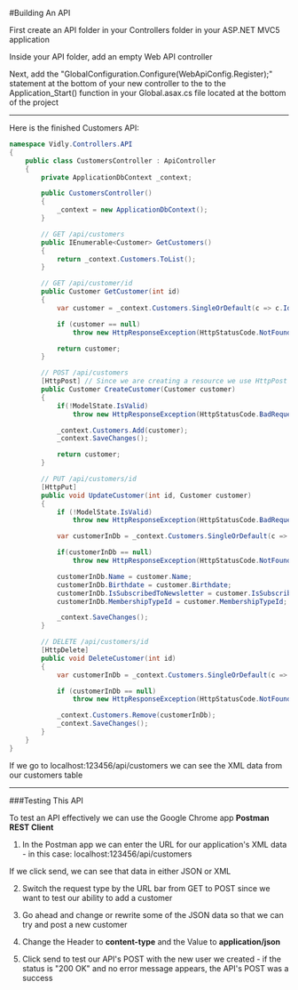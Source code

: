 #Building An API

First create an API folder in your Controllers folder in your ASP.NET MVC5 application

Inside your API folder, add an empty Web API controller

Next, add the "GlobalConfiguration.Configure(WebApiConfig.Register);" statement at the bottom of your new controller to the to the Application_Start() function in your Global.asax.cs file located at the bottom of the project

***

Here is the finished Customers API:

```cs
namespace Vidly.Controllers.API
{
    public class CustomersController : ApiController
    {
        private ApplicationDbContext _context;

        public CustomersController()
        {
            _context = new ApplicationDbContext();
        }

        // GET /api/customers
        public IEnumerable<Customer> GetCustomers()
        {
            return _context.Customers.ToList();
        }

        // GET /api/customer/id
        public Customer GetCustomer(int id)
        {
            var customer = _context.Customers.SingleOrDefault(c => c.Id == id);

            if (customer == null)
                throw new HttpResponseException(HttpStatusCode.NotFound);

            return customer;
        }

        // POST /api/customers
        [HttpPost] // Since we are creating a resource we use HttpPost
        public Customer CreateCustomer(Customer customer)
        {
            if(!ModelState.IsValid)
                throw new HttpResponseException(HttpStatusCode.BadRequest);

            _context.Customers.Add(customer);
            _context.SaveChanges();

            return customer;
        }

        // PUT /api/customers/id
        [HttpPut]
        public void UpdateCustomer(int id, Customer customer)
        {
            if (!ModelState.IsValid)
                throw new HttpResponseException(HttpStatusCode.BadRequest);

            var customerInDb = _context.Customers.SingleOrDefault(c => c.Id == id);

            if(customerInDb == null)
                throw new HttpResponseException(HttpStatusCode.NotFound);

            customerInDb.Name = customer.Name;
            customerInDb.Birthdate = customer.Birthdate;
            customerInDb.IsSubscribedToNewsletter = customer.IsSubscribedToNewsletter;
            customerInDb.MembershipTypeId = customer.MembershipTypeId;

            _context.SaveChanges();
        }

        // DELETE /api/customers/id
        [HttpDelete]
        public void DeleteCustomer(int id)
        {
            var customerInDb = _context.Customers.SingleOrDefault(c => c.Id == id);

            if (customerInDb == null)
                throw new HttpResponseException(HttpStatusCode.NotFound);

            _context.Customers.Remove(customerInDb);
            _context.SaveChanges();
        }
    }
}
```

If we go to localhost:123456/api/customers we can see the XML data from our customers table

***

###Testing This API

To test an API effectively we can use the Google Chrome app **Postman REST Client**

1. In the Postman app we can enter the URL for our application's XML data - in this case: localhost:123456/api/customers

If we click send, we can see that data in either JSON or XML

2. Switch the request type by the URL bar from GET to POST since we want to test our ability to add a customer

3. Go ahead and change or rewrite some of the JSON data so that we can try and post a new customer

4. Change the Header to **content-type** and the Value to **application/json**

5. Click send to test our API's POST with the new user we created - if the status is "200 OK" and no error message appears, the API's POST was a success
